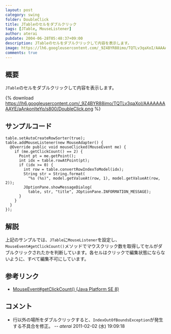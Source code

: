 ```yaml
---
layout: post
category: swing
folder: DoubleClick
title: JTableのセルをダブルクリック
tags: [JTable, MouseListener]
author: aterai
pubdate: 2004-06-28T05:48:37+09:00
description: JTableのセルをダブルクリックして内容を表示します。
image: https://lh6.googleusercontent.com/_9Z4BYR88imo/TQTLv3qaXoI/AAAAAAAAAYE/aAnkonlteYo/s800/DoubleClick.png
comments: true
---
```

## 概要
`JTable`のセルをダブルクリックして内容を表示します。

{% download https://lh6.googleusercontent.com/_9Z4BYR88imo/TQTLv3qaXoI/AAAAAAAAAYE/aAnkonlteYo/s800/DoubleClick.png %}

## サンプルコード
<pre class="prettyprint"><code>table.setAutoCreateRowSorter(true);
table.addMouseListener(new MouseAdapter() {
  @Override public void mouseClicked(MouseEvent me) {
    if (me.getClickCount() == 2) {
      Point pt = me.getPoint();
      int idx = table.rowAtPoint(pt);
      if (idx &gt;= 0) {
        int row = table.convertRowIndexToModel(idx);
        String str = String.format(
          "%s (%s)", model.getValueAt(row, 1), model.getValueAt(row, 2));
        JOptionPane.showMessageDialog(
          table, str, "title", JOptionPane.INFORMATION_MESSAGE);
      }
    }
  }
});
</code></pre>

## 解説
上記のサンプルでは、`JTable`に`MouseListener`を設定し、`MouseEvent#getClickCount()`メソッドでマウスクリック数を取得してセルがダブルクリックされたかを判断しています。各セルはクリックで編集状態にならないように、すべて編集不可にしています。

## 参考リンク
- [MouseEvent#getClickCount() (Java Platform SE 8)](https://docs.oracle.com/javase/jp/8/docs/api/java/awt/event/MouseEvent.html#getClickCount--)

<!-- dummy comment line for breaking list -->

## コメント
- 行以外の場所をダブルクリックすると、`IndexOutOfBoundsException`が発生する不具合を修正。 -- *aterai* 2011-02-02 (水) 19:09:18

<!-- dummy comment line for breaking list -->
